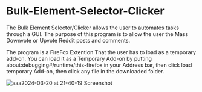 # Bulk-Element-Selector-Clicker
The Bulk Element Selector/Clicker allows the user to automates tasks through a GUI. The purpose of this program is to allow the user the Mass Downvote or Upvote Reddit posts and comments.

The program is a FireFox Extention That the user has to load as a temporary add-on.
You can load it as a Temporary Add-on by putting about:debugging#/runtime/this-firefox in your Address bar, then click load temporary Add-on, then click any file in the downloaded folder.

![aaa2024-03-20 at 21-40-19 Screenshot](https://github.com/ProtoBotic/Bulk-Element-Selector-Clicker/assets/155253484/582b5253-5c57-4c1b-98d2-a5f8770b4800)
